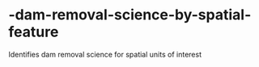 # -dam-removal-science-by-spatial-feature
Identifies dam removal science for spatial units of interest
